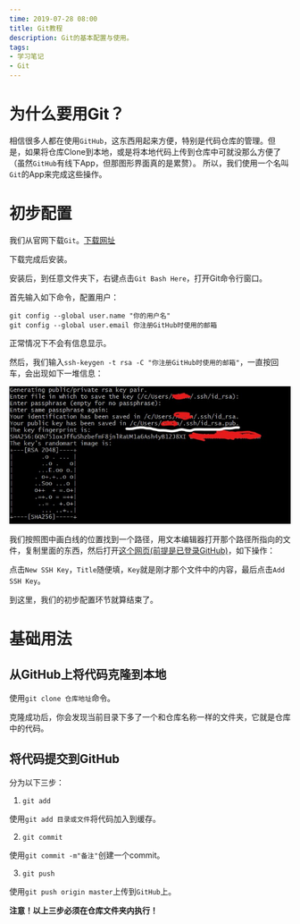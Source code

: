 ```yaml
---
time: 2019-07-28 08:00
title: Git教程
description: Git的基本配置与使用。
tags: 
- 学习笔记
- Git
---
```


# 为什么要用Git？

相信很多人都在使用`GitHub`，这东西用起来方便，特别是代码仓库的管理。但是，如果将仓库Clone到本地，或是将本地代码上传到仓库中可就没那么方便了（虽然`GitHub`有线下App，但那图形界面真的是累赘）。
所以，我们使用一个名叫`Git`的App来完成这些操作。

# 初步配置

我们从官网下载`Git`。[下载网址](https://git-scm.com/downloads)

下载完成后安装。

安装后，到任意文件夹下，右键点击`Git Bash Here`，打开Git命令行窗口。

首先输入如下命令，配置用户：

```
git config --global user.name "你的用户名"
git config --global user.email 你注册GitHub时使用的邮箱
```

正常情况下不会有信息显示。

然后，我们输入`ssh-keygen -t rsa -C "你注册GitHub时使用的邮箱"`，一直按回车，会出现如下一堆信息：

![](https://raw.githubusercontent.com/Bambusaceae/images/master/%E6%89%B9%E6%B3%A8%202019-07-28%20091507.jpg)

我们按照图中画白线的位置找到一个路径，用文本编辑器打开那个路径所指向的文件，复制里面的东西，然后打开[这个网页(前提是已登录GitHub)](https://github.com/settings/keys)，如下操作：

点击`New SSH Key`，`Title`随便填，`Key`就是刚才那个文件中的内容，最后点击`Add SSH Key`。

到这里，我们的初步配置环节就算结束了。

# 基础用法

## 从GitHub上将代码克隆到本地

使用`git clone 仓库地址`命令。

克隆成功后，你会发现当前目录下多了一个和仓库名称一样的文件夹，它就是仓库中的代码。

## 将代码提交到GitHub

分为以下三步：

1. `git add`

使用`git add 目录或文件`将代码加入到缓存。

2. `git commit`

使用`git commit -m"备注"`创建一个commit。

3. `git push`

使用`git push origin master`上传到`GitHub`上。

**注意！以上三步必须在仓库文件夹内执行！**
